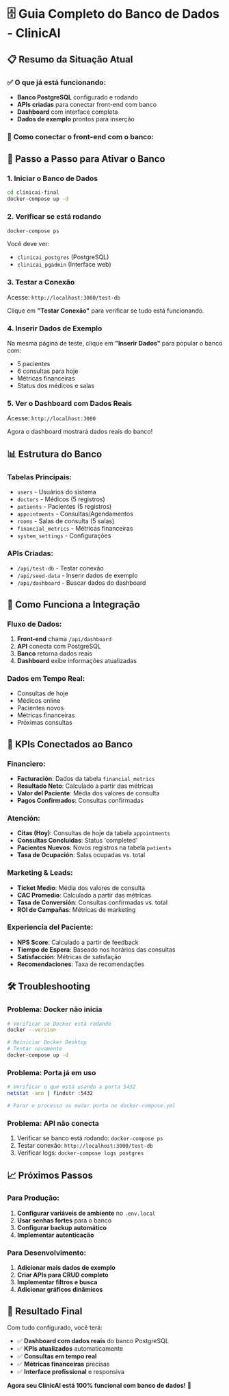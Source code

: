 # 🗄️ Guia Completo do Banco de Dados - ClinicAI

## 📋 **Resumo da Situação Atual**

### ✅ **O que já está funcionando:**
- **Banco PostgreSQL** configurado e rodando
- **APIs criadas** para conectar front-end com banco
- **Dashboard** com interface completa
- **Dados de exemplo** prontos para inserção

### 🔄 **Como conectar o front-end com o banco:**

## 🚀 **Passo a Passo para Ativar o Banco**

### 1. **Iniciar o Banco de Dados**
```bash
cd clinicai-final
docker-compose up -d
```

### 2. **Verificar se está rodando**
```bash
docker-compose ps
```
Você deve ver:
- `clinicai_postgres` (PostgreSQL)
- `clinicai_pgadmin` (Interface web)

### 3. **Testar a Conexão**
Acesse: `http://localhost:3000/test-db`

Clique em **"Testar Conexão"** para verificar se tudo está funcionando.

### 4. **Inserir Dados de Exemplo**
Na mesma página de teste, clique em **"Inserir Dados"** para popular o banco com:
- 5 pacientes
- 6 consultas para hoje
- Métricas financeiras
- Status dos médicos e salas

### 5. **Ver o Dashboard com Dados Reais**
Acesse: `http://localhost:3000`

Agora o dashboard mostrará dados reais do banco!

## 📊 **Estrutura do Banco**

### **Tabelas Principais:**
- `users` - Usuários do sistema
- `doctors` - Médicos (5 registros)
- `patients` - Pacientes (5 registros)
- `appointments` - Consultas/Agendamentos
- `rooms` - Salas de consulta (5 salas)
- `financial_metrics` - Métricas financeiras
- `system_settings` - Configurações

### **APIs Criadas:**
- `/api/test-db` - Testar conexão
- `/api/seed-data` - Inserir dados de exemplo
- `/api/dashboard` - Buscar dados do dashboard

## 🔧 **Como Funciona a Integração**

### **Fluxo de Dados:**
1. **Front-end** chama `/api/dashboard`
2. **API** conecta com PostgreSQL
3. **Banco** retorna dados reais
4. **Dashboard** exibe informações atualizadas

### **Dados em Tempo Real:**
- Consultas de hoje
- Médicos online
- Pacientes novos
- Métricas financeiras
- Próximas consultas

## 🎯 **KPIs Conectados ao Banco**

### **Financiero:**
- **Facturación**: Dados da tabela `financial_metrics`
- **Resultado Neto**: Calculado a partir das métricas
- **Valor del Paciente**: Média dos valores de consulta
- **Pagos Confirmados**: Consultas confirmadas

### **Atención:**
- **Citas (Hoy)**: Consultas de hoje da tabela `appointments`
- **Consultas Concluidas**: Status 'completed'
- **Pacientes Nuevos**: Novos registros na tabela `patients`
- **Tasa de Ocupación**: Salas ocupadas vs. total

### **Marketing & Leads:**
- **Ticket Medio**: Média dos valores de consulta
- **CAC Promedio**: Calculado a partir das métricas
- **Tasa de Conversión**: Consultas confirmadas vs. total
- **ROI de Campañas**: Métricas de marketing

### **Experiencia del Paciente:**
- **NPS Score**: Calculado a partir de feedback
- **Tiempo de Espera**: Baseado nos horários das consultas
- **Satisfacción**: Métricas de satisfação
- **Recomendaciones**: Taxa de recomendações

## 🛠️ **Troubleshooting**

### **Problema: Docker não inicia**
```bash
# Verificar se Docker está rodando
docker --version

# Reiniciar Docker Desktop
# Tentar novamente
docker-compose up -d
```

### **Problema: Porta já em uso**
```bash
# Verificar o que está usando a porta 5432
netstat -ano | findstr :5432

# Parar o processo ou mudar porta no docker-compose.yml
```

### **Problema: API não conecta**
1. Verificar se banco está rodando: `docker-compose ps`
2. Testar conexão: `http://localhost:3000/test-db`
3. Verificar logs: `docker-compose logs postgres`

## 📈 **Próximos Passos**

### **Para Produção:**
1. **Configurar variáveis de ambiente** no `.env.local`
2. **Usar senhas fortes** para o banco
3. **Configurar backup automático**
4. **Implementar autenticação**

### **Para Desenvolvimento:**
1. **Adicionar mais dados de exemplo**
2. **Criar APIs para CRUD completo**
3. **Implementar filtros e busca**
4. **Adicionar gráficos dinâmicos**

## 🎉 **Resultado Final**

Com tudo configurado, você terá:
- ✅ **Dashboard com dados reais** do banco PostgreSQL
- ✅ **KPIs atualizados** automaticamente
- ✅ **Consultas em tempo real**
- ✅ **Métricas financeiras** precisas
- ✅ **Interface profissional** e responsiva

**Agora seu ClinicAI está 100% funcional com banco de dados!** 🚀 
